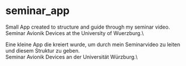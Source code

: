 # seminar_app

Small App created to structure and guide through my seminar video.\
Seminar Avionik Devices at the University of Wuerzburg.\

Eine kleine App die kreiert wurde, um durch mein Seminarvideo zu leiten und diesem Struktur zu geben.\
Seminar Avionik Devices an der Universität Würzburg.\
